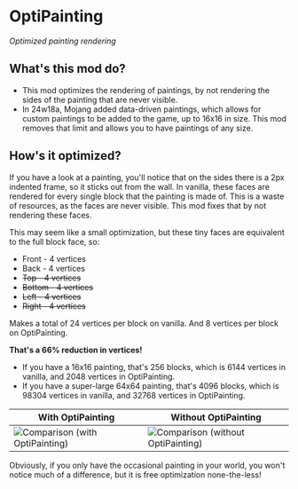 # OptiPainting

_Optimized painting rendering_

## What's this mod do?

- This mod optimizes the rendering of paintings, by not rendering the sides of the painting that are never visible.
- In 24w18a, Mojang added data-driven paintings, which allows for custom paintings to be added to the game, up to 16x16 in size.
  This mod removes that limit and allows you to have paintings of any size.

## How's it optimized?

If you have a look at a painting, you'll notice that on the sides there is a 2px indented frame,
so it sticks out from the wall. In vanilla, these faces are rendered for every single block that the painting is made of.
This is a waste of resources, as the faces are never visible. This mod fixes that by not rendering these faces.

This may seem like a small optimization, but these tiny faces are equivalent to the full block face, so:

- Front - 4 vertices
- Back - 4 vertices
- ~~Top - 4 vertices~~
- ~~Bottom - 4 vertices~~
- ~~Left - 4 vertices~~
- ~~Right - 4 vertices~~

Makes a total of 24 vertices per block on vanilla. And 8 vertices per block on OptiPainting.

**That's a 66% reduction in vertices!**

- If you have a 16x16 painting, that's 256 blocks, which is 6144 vertices in vanilla, and 2048 vertices in OptiPainting.
- If you have a super-large 64x64 painting, that's 4096 blocks, which is 98304 vertices in vanilla, and 32768 vertices in OptiPainting.

| With OptiPainting                                                                                                              | Without OptiPainting                                                                                                              |
|--------------------------------------------------------------------------------------------------------------------------------|-----------------------------------------------------------------------------------------------------------------------------------|
| ![Comparison (with OptiPainting)](https://cdn.modrinth.com/data/EYUuZlGR/images/81a562cd40da0fe5fdbbdbf32ba666d67fc61917.webp) | ![Comparison (without OptiPainting)](https://cdn.modrinth.com/data/EYUuZlGR/images/cd958a7c9c2064e970db96d42bc603730284d1c7.webp) |

Obviously, if you only have the occasional painting in your world, you won't notice much of a difference, but it
is free optimization none-the-less!
